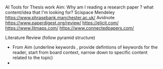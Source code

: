 
AI Tools for Thesis work
Aim: Why am I  reading a research paper ? what content/idea that I'm looking for?
Scispace 
Mendeley
https://www.phrasebank.manchester.ac.uk/
Avidnote
https://www.paperdigest.org/review/
https://elicit.com/
https://www.litmaps.com/
https://www.connectedpapers.com/

Literature Review (follow pyramid structure)

 - From Aim (underline keywords , provide defintions of keywords for the reader, start from board context, narrow down to specific content related to the topic)
 - 
